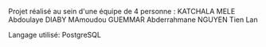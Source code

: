 Projet réalisé au sein d'une équipe de 4 personne :
KATCHALA MELE Abdoulaye
DIABY MAmoudou
GUEMMAR Abderrahmane
NGUYEN Tien Lan

Langage utilisé: PostgreSQL
